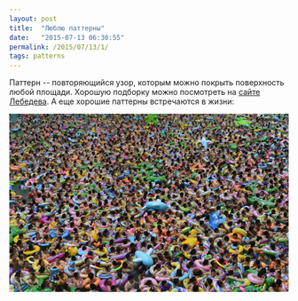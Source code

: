 ```yaml
---
layout: post
title:  "Люблю паттерны"
date:   "2015-07-13 06:30:55"
permalink: /2015/07/13/1/
tags: patterns
---
```


Паттерн -- повторяющийся узор, которым можно покрыть поверхность любой
площади. Хорошую подборку можно посмотреть на
[сайте Лебедева](http://www.artlebedev.ru/everything/pattern/). А еще
хорошие паттерны встречаются в жизни:

![zerg rush](/assets/static/pool-china.jpg)
